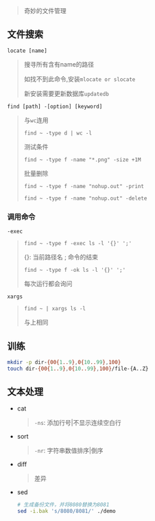 <!--
title: 06-文件操作
sort:
--> 

> 奇妙的文件管理

## 文件搜索

`locate [name]` 

> 搜寻所有含有name的路径
>
> 如找不到此命令,安装`mlocate or slocate`
>
> 新安装需要更新数据库`updatedb`

`find [path] -[option] [keyword]`

> 与`wc`连用
>
> `find ~ -type d | wc -l`
>
> 测试条件
>
> `find ~ -type f -name "*.png" -size +1M`
>
> 批量删除
>
> `find ~ -type f -name "nohup.out" -print`
>
> `find ~ -type f -name "nohup.out" -delete`

### 调用命令

`-exec`

> `find ~ -type f -exec ls -l '{}' ';'`
>
> {}: 当前路径名 ; 命令的结束 
>
> `find ~ -type f -ok ls -l '{}' ';'`
>
> 每次运行都会询问

`xargs`

> `find ~ | xargs ls -l`
>
> 与上相同

## 训练

```bash
mkdir -p dir-{00{1..9},0{10..99},100}
touch dir-{00{1..9},0{10..99},100}/file-{A..Z}
```

## 文本处理

- cat

  > `-ns`: 添加行号|不显示连续空白行

- sort

  > `-nr`: 字符串数值排序|倒序

- diff

  > 差异

- sed

  ```bash
  # 生成备份文件，并将8080替换为8081
  sed -i.bak 's/8080/8081/' ./demo
  
  ```

  